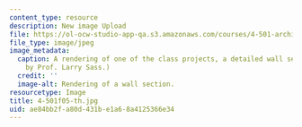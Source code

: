 ```yaml
---
content_type: resource
description: New image Upload
file: https://ol-ocw-studio-app-qa.s3.amazonaws.com/courses/4-501-architectural-construction-and-computation-fall-2005/ae84bb2fa80d431be1a68a4125366e34_4-501f05-th.jpg
file_type: image/jpeg
image_metadata:
  caption: A rendering of one of the class projects, a detailed wall section. (Image
    by Prof. Larry Sass.)
  credit: ''
  image-alt: Rendering of a wall section.
resourcetype: Image
title: 4-501f05-th.jpg
uid: ae84bb2f-a80d-431b-e1a6-8a4125366e34
---
```

